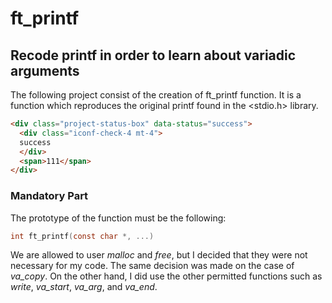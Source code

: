 # ft\_printf
## Recode printf in order to learn about variadic arguments
The following project consist of the creation of ft\_printf function. 
It is a function which reproduces the original printf found in the 
<stdio.h> library.

```html
<div class="project-status-box" data-status="success">
  <div class="iconf-check-4 mt-4">
  success
  </div>
  <span>111</span>
</div>
```

### Mandatory Part
The prototype of the function must be the following: 
```c 
int ft_printf(const char *, ...)
```

We are allowed to user *malloc* and *free*, but I decided that they were not 
necessary for my code. The same decision was made on the case of *va\_copy*. 
On the other hand, I did use the other permitted
functions such as *write*, *va\_start*, *va\_arg*, and *va\_end*.
